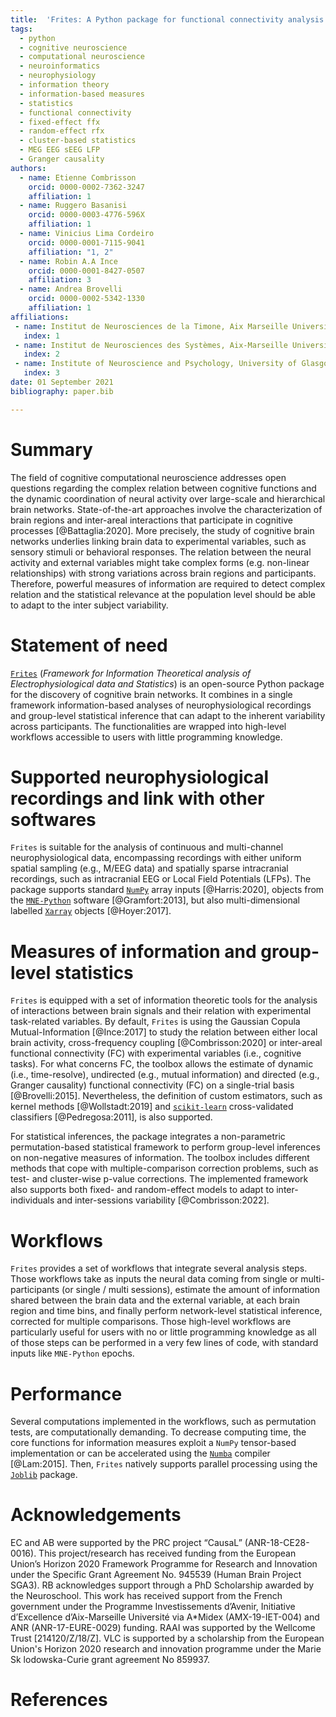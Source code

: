 ```yaml
---
title:  'Frites: A Python package for functional connectivity analysis and group-level statistics of neurophysiological data'
tags:
  - python
  - cognitive neuroscience
  - computational neuroscience
  - neuroinformatics
  - neurophysiology
  - information theory
  - information-based measures
  - statistics
  - functional connectivity
  - fixed-effect ffx
  - random-effect rfx
  - cluster-based statistics
  - MEG EEG sEEG LFP
  - Granger causality
authors:
  - name: Etienne Combrisson
    orcid: 0000-0002-7362-3247
    affiliation: 1
  - name: Ruggero Basanisi
    orcid: 0000-0003-4776-596X
    affiliation: 1
  - name: Vinicius Lima Cordeiro
    orcid: 0000-0001-7115-9041
    affiliation: "1, 2"
  - name: Robin A.A Ince
    orcid: 0000-0001-8427-0507
    affiliation: 3
  - name: Andrea Brovelli
    orcid: 0000-0002-5342-1330
    affiliation: 1
affiliations:
 - name: Institut de Neurosciences de la Timone, Aix Marseille Université, UMR 7289 CNRS, 13005, Marseille, France
   index: 1
 - name: Institut de Neurosciences des Systèmes, Aix-Marseille Université, UMR 1106 Inserm, 13005, Marseille, France
   index: 2
 - name: Institute of Neuroscience and Psychology, University of Glasgow, Glasgow, UK
   index: 3
date: 01 September 2021
bibliography: paper.bib

---
```


# Summary
The field of cognitive computational neuroscience addresses open questions regarding the complex relation between cognitive functions and the dynamic coordination of neural activity over large-scale and hierarchical brain networks. State-of-the-art approaches involve the characterization of brain regions and inter-areal interactions that participate in cognitive processes [@Battaglia:2020]. More precisely, the study of cognitive brain networks underlies linking brain data to experimental variables, such as sensory stimuli or behavioral responses. The relation between the neural activity and external variables might take complex forms (e.g. non-linear relationships) with strong variations across brain regions and participants. Therefore, powerful measures of information are required to detect complex relation and the statistical relevance at the population level should be able to adapt to the inter subject variability. 

# Statement of need
[`Frites`](https://brainets.github.io/frites) (_Framework for Information Theoretical analysis of Electrophysiological data and Statistics_) is an open-source Python package for the discovery of cognitive brain networks. It combines in a single framework information-based analyses of neurophysiological recordings and group-level statistical inference that can adapt to the inherent variability across participants. The functionalities are wrapped into high-level workflows accessible to users with little programming knowledge.

# Supported neurophysiological recordings and link with other softwares
`Frites` is suitable for the analysis of continuous and multi-channel neurophysiological data, encompassing recordings with either uniform spatial sampling (e.g., M/EEG data) and spatially sparse intracranial recordings, such as intracranial EEG or Local Field Potentials (LFPs). The package supports standard [`NumPy`](https://numpy.org/) array inputs [@Harris:2020], objects from the [`MNE-Python`](https://mne.tools/stable/index.html)  software [@Gramfort:2013], but also multi-dimensional labelled  [`Xarray`](http://xarray.pydata.org/en/stable/) objects [@Hoyer:2017].

# Measures of information and group-level statistics
`Frites` is equipped with a set of information theoretic tools for the analysis of interactions between brain signals and their relation with experimental task-related variables. By default, `Frites` is using the Gaussian Copula Mutual-Information [@Ince:2017] to study the relation between either local brain activity, cross-frequency coupling [@Combrisson:2020] or inter-areal functional connectivity (FC) with experimental variables (i.e., cognitive tasks). For what concerns FC, the toolbox allows the estimate of dynamic (i.e., time-resolve), undirected (e.g., mutual information) and directed (e.g., Granger causality) functional connectivity (FC) on a single-trial basis [@Brovelli:2015]. Nevertheless, the definition of custom estimators, such as kernel methods [@Wollstadt:2019] and [`scikit-learn`](https://scikit-learn.org/stable/) cross-validated classifiers [@Pedregosa:2011], is also supported.

For statistical inferences, the package integrates a non-parametric permutation-based statistical framework to perform group-level inferences on non-negative measures of information. The toolbox includes different methods that cope with multiple-comparison correction problems, such as test- and cluster-wise p-value corrections. The implemented framework also supports both fixed- and random-effect models to adapt to inter-individuals and inter-sessions variability [@Combrisson:2022].

# Workflows
`Frites` provides a set of workflows that integrate several analysis steps. Those workflows take as inputs the neural data coming from single or multi-participants (or single / multi sessions), estimate the amount of information shared between the brain data and the external variable, at each brain region and time bins, and finally perform network-level statistical inference, corrected for multiple comparisons. Those high-level workflows are particularly useful for users with no or little programming knowledge as all of those steps can be performed in a very few lines of code, with standard inputs like `MNE-Python` epochs.

# Performance
Several computations implemented in the workflows, such as permutation tests, are computationally demanding. To decrease computing time, the core functions for information measures exploit a `NumPy` tensor-based implementation or can be accelerated using the [`Numba`](http://numba.pydata.org/) compiler [@Lam:2015]. Then, `Frites` natively supports parallel processing using the [`Joblib`](https://joblib.readthedocs.io/en/latest/) package. 

# Acknowledgements
EC and AB were supported by the PRC project “CausaL” (ANR-18-CE28-0016). This project/research has received funding from the European Union’s Horizon 2020 Framework Programme for Research and Innovation under the Specific Grant Agreement No. 945539 (Human Brain Project SGA3). RB acknowledges support through a PhD Scholarship awarded by the Neuroschool. This work has received support from the French government under the Programme Investissements d’Avenir, Initiative d’Excellence d’Aix-Marseille Université via A\*Midex (AMX-19-IET-004) and ANR (ANR-17-EURE-0029) funding. RAAI was supported by the Wellcome Trust [214120/Z/18/Z]. VLC is supported by a scholarship from the European Union's Horizon 2020 research and innovation programme under the Marie Sk lodowska-Curie grant agreement No 859937.

# References
